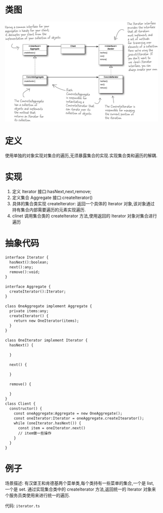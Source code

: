 # 类图

![](./迭代器类图.jpg)

# 定义

使用单独的对象实现对集合的遍历,无须暴露集合的实现.实现集合类和遍历的解耦.

# 实现

1. 定义 Iterator 接口:hasNext,next,remove;
2. 定义集合 Aggregate 接口:createIterator()
3. 具体的集合类实现 createIterator: 返回一个具体的 Iterator 对象,该对象通过持有集合内部需要遍历的元素实现遍历.
4. clinet 调用集合类的 createIterator 方法,使用返回的 Iterator 对象对集合进行遍历

# 抽象代码

    interface Iterator {
      hasNext():boolean;
      next():any;
      remove():void;
    }

    interface Aggregate {
      createIterator():Iterator;
    }

    class OneAggregate implement Aggregate {
      private items:any;
      createIterator() {
        return new OneIterator(items);
      }
    }

    class OneIterator implement Iterator {
      hasNext() {

      }

      next() {

      }

      remove() {

      }
    }
    class Client {
      constructor() {
        const oneAggregate:Aggregate = new OneAggregate();
        const oneIterator:Iterator = oneAggregate.createItearator();
        while (oneIterator.hasNext()) {
          const item = oneIterator.next()
          // item做一些操作
        }
      }
    }

# 例子

场景描述: 有汉堡王和肯德基两个菜单类,每个类持有一些菜单的集合,一个是 list,一个是 set.
通过实现集合类中的 createIterator 方法,返回统一的 Iterator 对象来个服务员类使用来进行统一的遍历.

代码: `iterator.ts`
